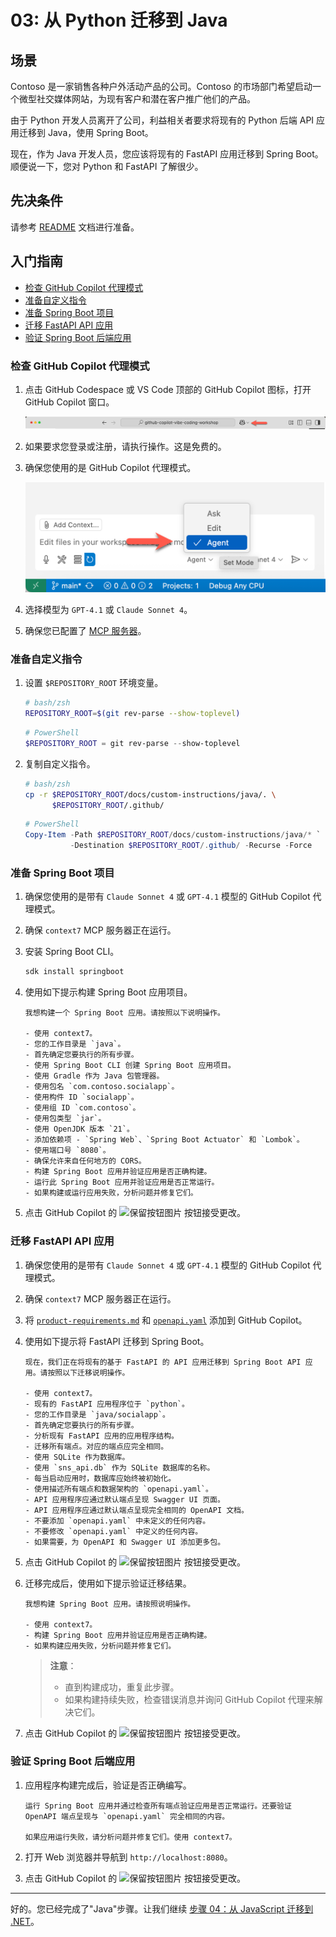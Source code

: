 # 03: 从 Python 迁移到 Java

## 场景

Contoso 是一家销售各种户外活动产品的公司。Contoso 的市场部门希望启动一个微型社交媒体网站，为现有客户和潜在客户推广他们的产品。

由于 Python 开发人员离开了公司，利益相关者要求将现有的 Python 后端 API 应用迁移到 Java，使用 Spring Boot。

现在，作为 Java 开发人员，您应该将现有的 FastAPI 应用迁移到 Spring Boot。顺便说一下，您对 Python 和 FastAPI 了解很少。

## 先决条件

请参考 [README](../README.md) 文档进行准备。

## 入门指南

- [检查 GitHub Copilot 代理模式](#检查-github-copilot-代理模式)
- [准备自定义指令](#准备自定义指令)
- [准备 Spring Boot 项目](#准备-spring-boot-项目)
- [迁移 FastAPI API 应用](#迁移-fastapi-api-应用)
- [验证 Spring Boot 后端应用](#验证-spring-boot-后端应用)

### 检查 GitHub Copilot 代理模式

1. 点击 GitHub Codespace 或 VS Code 顶部的 GitHub Copilot 图标，打开 GitHub Copilot 窗口。

   ![打开 GitHub Copilot Chat](../../../docs/images/setup-02.png)

1. 如果要求您登录或注册，请执行操作。这是免费的。
1. 确保您使用的是 GitHub Copilot 代理模式。

   ![GitHub Copilot 代理模式](../../../docs/images/setup-03.png)

1. 选择模型为 `GPT-4.1` 或 `Claude Sonnet 4`。
1. 确保您已配置了 [MCP 服务器](./00-setup.md#设置-mcp-服务器)。

### 准备自定义指令

1. 设置 `$REPOSITORY_ROOT` 环境变量。

   ```bash
   # bash/zsh
   REPOSITORY_ROOT=$(git rev-parse --show-toplevel)
   ```

   ```powershell
   # PowerShell
   $REPOSITORY_ROOT = git rev-parse --show-toplevel
   ```

1. 复制自定义指令。

    ```bash
    # bash/zsh
    cp -r $REPOSITORY_ROOT/docs/custom-instructions/java/. \
          $REPOSITORY_ROOT/.github/
    ```

    ```powershell
    # PowerShell
    Copy-Item -Path $REPOSITORY_ROOT/docs/custom-instructions/java/* `
              -Destination $REPOSITORY_ROOT/.github/ -Recurse -Force
    ```

### 准备 Spring Boot 项目

1. 确保您使用的是带有 `Claude Sonnet 4` 或 `GPT-4.1` 模型的 GitHub Copilot 代理模式。
1. 确保 `context7` MCP 服务器正在运行。
1. 安装 Spring Boot CLI。

    ```bash
    sdk install springboot
    ```

1. 使用如下提示构建 Spring Boot 应用项目。

    ```text
    我想构建一个 Spring Boot 应用。请按照以下说明操作。

    - 使用 context7。
    - 您的工作目录是 `java`。
    - 首先确定您要执行的所有步骤。
    - 使用 Spring Boot CLI 创建 Spring Boot 应用项目。
    - 使用 Gradle 作为 Java 包管理器。
    - 使用包名 `com.contoso.socialapp`。
    - 使用构件 ID `socialapp`。
    - 使用组 ID `com.contoso`。
    - 使用包类型 `jar`。
    - 使用 OpenJDK 版本 `21`。
    - 添加依赖项 - `Spring Web`、`Spring Boot Actuator` 和 `Lombok`。
    - 使用端口号 `8080`。
    - 确保允许来自任何地方的 CORS。
    - 构建 Spring Boot 应用并验证应用是否正确构建。
    - 运行此 Spring Boot 应用并验证应用是否正常运行。
    - 如果构建或运行应用失败，分析问题并修复它们。
    ```

1. 点击 GitHub Copilot 的 ![保留按钮图片](https://img.shields.io/badge/keep-blue) 按钮接受更改。

### 迁移 FastAPI API 应用

1. 确保您使用的是带有 `Claude Sonnet 4` 或 `GPT-4.1` 模型的 GitHub Copilot 代理模式。
1. 确保 `context7` MCP 服务器正在运行。
1. 将 [`product-requirements.md`](../product-requirements.md) 和 [`openapi.yaml`](../openapi.yaml) 添加到 GitHub Copilot。
1. 使用如下提示将 FastAPI 迁移到 Spring Boot。

    ```text
    现在，我们正在将现有的基于 FastAPI 的 API 应用迁移到 Spring Boot API 应用。请按照以下迁移说明操作。
    
    - 使用 context7。
    - 现有的 FastAPI 应用程序位于 `python`。
    - 您的工作目录是 `java/socialapp`。
    - 首先确定您要执行的所有步骤。
    - 分析现有 FastAPI 应用的应用程序结构。
    - 迁移所有端点。对应的端点应完全相同。
    - 使用 SQLite 作为数据库。
    - 使用 `sns_api.db` 作为 SQLite 数据库的名称。
    - 每当启动应用时，数据库应始终被初始化。
    - 使用描述所有端点和数据架构的 `openapi.yaml`。
    - API 应用程序应通过默认端点呈现 Swagger UI 页面。
    - API 应用程序应通过默认端点呈现完全相同的 OpenAPI 文档。
    - 不要添加 `openapi.yaml` 中未定义的任何内容。
    - 不要修改 `openapi.yaml` 中定义的任何内容。
    - 如果需要，为 OpenAPI 和 Swagger UI 添加更多包。
    ```

1. 点击 GitHub Copilot 的 ![保留按钮图片](https://img.shields.io/badge/keep-blue) 按钮接受更改。
1. 迁移完成后，使用如下提示验证迁移结果。

    ```text
    我想构建 Spring Boot 应用。请按照说明操作。

    - 使用 context7。
    - 构建 Spring Boot 应用并验证应用是否正确构建。
    - 如果构建应用失败，分析问题并修复它们。
    ```

   > **注意**：
   >
   > - 直到构建成功，重复此步骤。
   > - 如果构建持续失败，检查错误消息并询问 GitHub Copilot 代理来解决它们。

1. 点击 GitHub Copilot 的 ![保留按钮图片](https://img.shields.io/badge/keep-blue) 按钮接受更改。

### 验证 Spring Boot 后端应用

1. 应用程序构建完成后，验证是否正确编写。

    ```text
    运行 Spring Boot 应用并通过检查所有端点验证应用是否正常运行。还要验证 OpenAPI 端点呈现与 `openapi.yaml` 完全相同的内容。

    如果应用运行失败，请分析问题并修复它们。使用 context7。
    ```

1. 打开 Web 浏览器并导航到 `http://localhost:8080`。
1. 点击 GitHub Copilot 的 ![保留按钮图片](https://img.shields.io/badge/keep-blue) 按钮接受更改。

---

好的。您已经完成了"Java"步骤。让我们继续 [步骤 04：从 JavaScript 迁移到 .NET](./04-dotnet.md)。